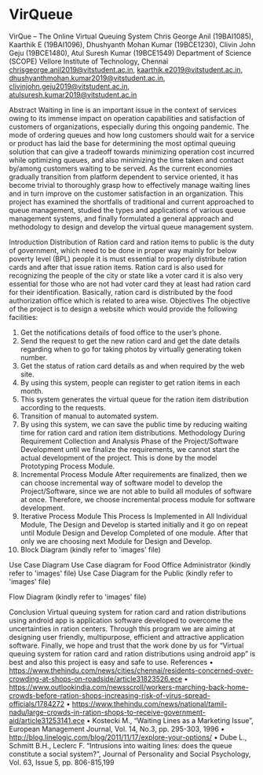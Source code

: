 # VirQueue
VirQue – The Online Virtual Queuing System
Chris George Anil (19BAI1085), Kaarthik E (19BAI1096), 
Dhushyanth Mohan Kumar (19BCE1230), Clivin John Geju (19BCE1480),
Atul Suresh Kumar (19BCE1549)
Department of Science (SCOPE)
Vellore Institute of Technology, Chennai
chrisgeorge.anil2019@vitstudent.ac.in, kaarthik.e2019@vitstudent.ac.in, dhushyanthmohan.kumar2019@vitstudent.ac.in, clivinjohn.geju2019@vitstudent.ac.in, atulsuresh.kumar2019@vitstudent.ac.in 

Abstract
Waiting in line is an important issue in the context of services owing to its immense impact on operation capabilities and satisfaction of customers of organizations, especially during this ongoing pandemic. The mode of ordering queues and how long customers should wait for a service or product has laid the base for determining the most optimal queuing solution that can give a tradeoff towards minimizing operation cost incurred while optimizing queues, and also minimizing the time taken and contact by/among customers waiting to be served. As the current economies gradually transition from platform dependent to service oriented, it has become trivial to thoroughly grasp how to effectively manage waiting lines and in turn improve on the customer satisfaction in an organization. This project has examined the shortfalls of traditional and current approached to queue management, studied the types and applications of various queue management systems, and finally formulated a general approach and methodology to design and develop the virtual queue management system.

Introduction
Distribution of Ration card and ration items to public is the duty of government, which need to be done in proper way mainly for below poverty level (BPL) people it is must essential to properly distribute ration cards and after that issue ration items. Ration card is also used for recognizing the people of the city or state like a voter card it is also very essential for those who are not had voter card they at least had ration card for their identification. Basically, ration card is distributed by the food authorization office which is related to area wise.
Objectives
The objective of the project is to design a website which would provide the following facilities:
1.	Get the notifications details of food office to the user’s phone.
2.	Send the request to get the new ration card and get the date details regarding when to go for taking photos by virtually generating token number.
3.	Get the status of ration card details as and when required by the web site.
4.	By using this system, people can register to get ration items in each month.
5.	This system generates the virtual queue for the ration item distribution according to the requests.
6.	Transition of manual to automated system.
7.	By using this system, we can save the public time by reducing waiting time for ration card and ration item distributions.
Methodology
During Requirement Collection and Analysis Phase of the Project/Software Development until we finalize the requirements, we cannot start the actual development of the project. This is done by the model Prototyping Process Module.
1.	Incremental Process Module
After requirements are finalized, then we can choose incremental way of software model to develop the Project/Software, since we are not able to build all modules of software at once. Therefore, we choose incremental process module for software development.
2.	Iterative Process Module
This Process Is Implemented in All Individual Module, The Design and Develop is started initially and it go on repeat until Module Design and Develop Completed of one module. After that only we are choosing next Module for Design and Develop.
3.	Block Diagram
(kindly refer to 'images' file)

Use Case Diagram
Use Case diagram for Food Office Administrator
(kindly refer to 'images' file) 
Use Case Diagram for the Public
(kindly refer to 'images' file)

Flow Diagram
(kindly refer to 'images' file)

Conclusion
Virtual queuing system for ration card and ration distributions using android app is application software developed to overcome the uncertainties in ration centers. Through this program we are aiming at designing user friendly, multipurpose, efficient and attractive application software. Finally, we hope and trust that the work done by us for “Virtual queuing system for ration card and ration distributions using android app” is best and also this project is easy and safe to use.
References
•	https://www.thehindu.com/news/cities/chennai/residents-concerned-over-crowding-at-shops-on-roadside/article31823526.ece
•	https://www.outlookindia.com/newsscroll/workers-marching-back-home-crowds-before-ration-shops-increasing-risk-of-virus-spread-officials/1784272
•	https://www.thehindu.com/news/national/tamil-nadu/large-crowds-in-ration-shops-to-receive-government-aid/article31253141.ece
•	Kostecki M., “Waiting Lines as a Marketing Issue”, European Management Journal, Vol. 14, No.3, pp. 295-303, 1996
•	http://blog.linelogic.com/blog/2011/11/17/explore-your-options/
•	Dube L., Schmitt B.H., Leclerc F. “Intrusions into waiting lines: does the queue constitute a social system?”, Journal of Personality and Social Psychology, Vol. 63, Issue 5, pp. 806-815,199
